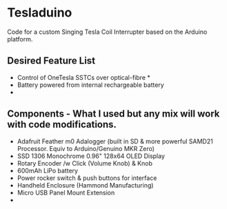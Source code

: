 # Tesladuino
Code for a custom Singing Tesla Coil Interrupter based on the Arduino platform.

## Desired Feature List
* Control of OneTesla SSTCs over optical-fibre
  * 
* Battery powered from internal rechargeable battery
* 

## Components - What I used but any mix will work with code modifications.
* Adafruit Feather m0 Adalogger (built in SD & more powerful SAMD21 Processor. Equiv to Arduino/Genuino MKR Zero)
* SSD 1306 Monochrome 0.96" 128x64 OLED Display
* Rotary Encoder /w Click (Volume Knob) & Knob
* 600mAh LiPo battery
* Power rocker switch & push buttons for interface
* Handheld Enclosure (Hammond Manufacturing)
* Micro USB Panel Mount Extension
* 


